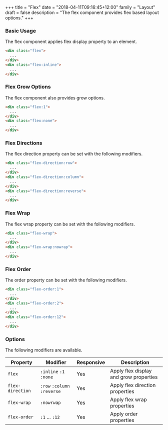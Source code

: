 +++
title = "Flex"
date = "2018-04-11T09:16:45+12:00"
family = "Layout"
draft = false
description = "The flex component provides flex based layout options."
+++

### Basic Usage

The flex component applies flex display property to an element.

```html
<div class="flex">
  ...
</div>
<div class="flex:inline">
  ...
</div>
```

### Flex Grow Options

The flex component also provides grow options.

```html
<div class="flex:1">
  ...
</div>
<div class="flex:none">
  ...
</div>
```

### Flex Directions

The flex direction property can be set with the following modifiers.

```html
<div class="flex-direction:row">
  ...
</div>
<div class="flex-direction:column">
  ...
</div>
<div class="flex-direction:reverse">
  ...
</div>
```

### Flex Wrap

The flex wrap property can be set with the following modifiers.

```html
<div class="flex-wrap">
  ...
</div>
<div class="flex-wrap:nowrap">
  ...
</div>
```

### Flex Order

The order property can be set with the following modifiers.

```html
<div class="flex-order:1">
  ...
</div>
<div class="flex-order:2">
  ...
</div>
<div class="flex-order:12">
  ...
</div>
```

### Options

The following modifiers are available.

<table class="table width:100% table:pile table@sm:unpile">
  <thead>
    <tr>
      <th>
        Property
      </th>
      <th>
        Modifier
      </th>
      <th>
        Responsive
      </th>
      <th>
        Description
      </th>
    </tr>
  </thead>
  <tr>
    <td data-label="Properties">
      <code>flex</code>
    </td>
    <td data-label="Attributes">
      <code>:inline</code> <code>:1</code> <code>:none</code>
    </td>
    <td data-label="Responsive">
      Yes
    </td>
    <td class="row:reverse">
      Apply flex display and grow properties
    </td>
  </tr>
  <tr>
    <td data-label="Properties">
      <code>flex-direction</code>
    </td>
    <td data-label="Attributes">
      <code>:row</code> <code>:column</code> <code>:reverse</code>
    </td>
    <td data-label="Responsive">
      Yes
    </td>
    <td class="row:reverse">
      Apply flex direction properties
    </td>
  </tr>
  <tr>
    <td data-label="Properties">
      <code>flex-wrap</code>
    </td>
    <td data-label="Attributes">
      <code>:nowrwap</code>
    </td>
    <td data-label="Responsive">
      Yes
    </td>
    <td class="row:reverse">
      Apply flex wrap properties
    </td>
  </tr>
  <tr>
    <td data-label="Properties">
      <code>flex-order</code>
    </td>
    <td data-label="Attributes">
      <code>:1</code> ... <code>:12</code>
    </td>
    <td data-label="Responsive">
      Yes
    </td>
    <td class="row:reverse">
      Apply order properties
    </td>
  </tr>
</table>

